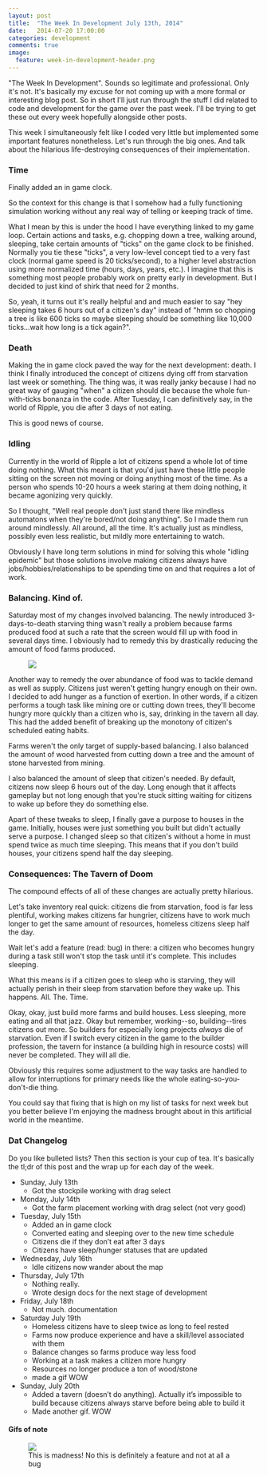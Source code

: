 ```yaml
---
layout: post
title:  "The Week In Development July 13th, 2014"
date:   2014-07-20 17:00:00
categories: development
comments: true
image:
  feature: week-in-development-header.png
---
```


"The Week In Development". Sounds so legitimate and professional. Only it's not. It's basically my excuse for not coming up with a more formal or interesting blog post. So in short I'll just run through the stuff I did related to code and development for the game over the past week. I'll be trying to get these out every week hopefully alongside other posts.

This week I simultaneously felt like I coded very little but implemented some important features nonetheless. Let's run through the big ones. And talk about the hilarious life-destroying consequences of their implementation.


### Time

Finally added an in game clock. 

So the context for this change is that I somehow had a fully functioning simulation working without any real way of telling or keeping track of time. 

What I mean by this is under the hood I have everything linked to my game loop. Certain actions and tasks, e.g. chopping down a tree, walking around, sleeping, take certain amounts of "ticks" on the game clock to be finished. Normally you tie these "ticks", a very low-level concept tied to a very fast clock (normal game speed is 20 ticks/second), to a higher level abstraction using more normalized time (hours, days, years, etc.). I imagine that this is something most people probably work on pretty early in development. But I decided to just kind of shirk that need for 2 months. 

So, yeah, it turns out it's really helpful and and much easier to say "hey sleeping takes 6 hours out of a citizen's day" instead of "hmm so chopping a tree is like 600 ticks so maybe sleeping should be something like 10,000 ticks...wait how long is a tick again?".

### Death

Making the in game clock paved the way for the next development: death. I think I finally introduced the concept of citizens dying off from starvation last week or something. The thing was, it was really janky because I had no great way of gauging "when" a citizen should die because the whole fun-with-ticks bonanza in the code. After Tuesday, I can definitively say, in the world of Ripple, you die after 3 days of not eating. 

This is good news of course.

### Idling

Currently in the world of Ripple a lot of citizens spend a whole lot of time doing nothing. What this meant is that you'd just have these little people sitting on the screen not moving or doing anything most of the time. As a person who spends 10-20 hours a week staring at them doing nothing, it became agonizing very quickly.

So I thought, "Well real people don't just stand there like mindless automatons when they're bored/not doing anything". So I made them run around mindlessly. All around, all the time. It's actually just as mindless, possibly even less realistic, but mildly more entertaining to watch.

Obviously I have long term solutions in mind for solving this whole "idling epidemic" but those solutions involve making citizens always have jobs/hobbies/relationships to be spending time on and that requires a lot of work.

### Balancing. Kind of.

Saturday most of my changes involved balancing. The newly introduced 3-days-to-death starving thing wasn't really a problem because farms produced food at such a rate that the screen would fill up with food in several days time. I obviously had to remedy this by drastically reducing the amount of food farms produced.

<figure>
  <img src="{{ site.baseurl }}/images/overproducing-farm.gif">
</figure>

Another way to remedy the over abundance of food was to tackle demand as well as supply. Citizens just weren't getting hungry enough on their own. I decided to add hunger as a function of exertion. In other words, if a citizen performs a tough task like mining ore or cutting down trees, they'll become hungry more quickly than a citizen who is, say, drinking in the tavern all day. This had the added benefit of breaking up the monotony of citizen's scheduled eating habits.

Farms weren't the only target of supply-based balancing. I also balanced the amount of wood harvested from cutting down a tree and the amount of stone harvested from mining.

I also balanced the amount of sleep that citizen's needed. By default, citizens now sleep 6 hours out of the day. Long enough that it affects gameplay but not long enough that you're stuck sitting waiting for citizens to wake up before they do something else.

Apart of these tweaks to sleep, I finally gave a purpose to houses in the game. Initially, houses were just something you built but didn't actually serve a purpose. I changed sleep so that citizen's without a home in must spend twice as much time sleeping. This means that if you don't build houses, your citizens spend half the day sleeping.

### Consequences: The Tavern of Doom

The compound effects of all of these changes are actually pretty hilarious.

Let's take inventory real quick: citizens die from starvation, food is far less plentiful, working makes citizens far hungrier, citizens have to work much longer to get the same amount of resources, homeless citizens sleep half the day.

Wait let's add a feature (read: bug) in there: a citizen who becomes hungry during a task still won't stop the task until it's complete. This includes sleeping.

What this means is if a citizen goes to sleep who is starving, they will actually perish in their sleep from starvation before they wake up. This happens. All. The. Time.

Okay, okay, just build more farms and build houses. Less sleeping, more eating and all that jazz. Okay but remember, working--so, building--tires citizens out more. So builders for especially long projects *always* die of starvation. Even if I switch every citizen in the game to the builder profession, the tavern for instance (a building high in resource costs) will never be completed. They will all die.

Obviously this requires some adjustment to the way tasks are handled to allow for interruptions for primary needs like the whole eating-so-you-don't-die thing.

You could say that fixing that is high on my list of tasks for next week but you better believe I'm enjoying the madness brought about in this artificial world in the meantime. 



### Dat Changelog

Do you like bulleted lists? Then this section is your cup of tea. It's basically the tl;dr of this post and the wrap up for each day of the week.

* Sunday, July 13th
  * Got the stockpile working with drag select
* Monday, July 14th
  * Got the farm placement working with drag select (not very good)
* Tuesday, July 15th
  * Added an in game clock
  * Converted eating and sleeping over to the new time schedule
  * Citizens die if they don’t eat after 3 days
  * Citizens have sleep/hunger statuses that are updated
* Wednesday, July 16th
  * Idle citizens now wander about the map
* Thursday, July 17th
  * Nothing really.
  * Wrote design docs for the next stage of development
* Friday, July 18th
  * Not much. documentation
* Saturday July 19th
  * Homeless citizens have to sleep twice as long to feel rested
  * Farms now produce experience and have a skill/level associated with them
  * Balance changes so farms produce way less food
  * Working at a task makes a citizen more hungry
  * Resources no longer produce a ton of wood/stone
  * made a gif WOW
* Sunday, July 20th
  * Added a tavern (doesn’t do anything). Actually it’s impossible to build because citizens always starve before being able to build it
  * Made another gif. WOW



#### Gifs of note
<figure>
  <img src="{{ site.baseurl }}/images/mindless-citizens.gif">
  <figcaption>This is madness! No this is definitely a feature and not at all a bug</figcaption>
</figure>